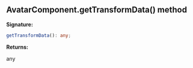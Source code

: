 
## AvatarComponent.getTransformData() method

**Signature:**

```typescript
getTransformData(): any;
```
**Returns:**

any

